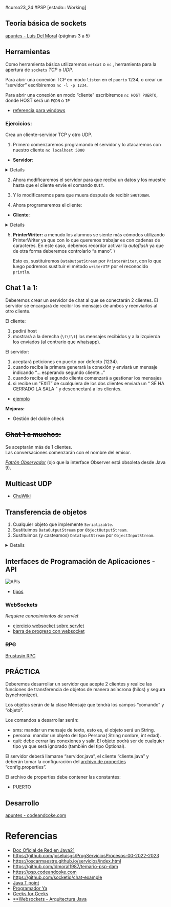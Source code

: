 
#curso23_24 #PSP [estado:: Working] 

## Teoría básica de sockets
[apuntes - Luis Del Moral](https://github.com/ldmoral1987/temario-psp-dam/blob/main/UA3-Programacion%20comunicaciones%20en%20red.pdf) (páginas 3 a 5)

## Herramientas
Como herramienta básica utilizaremos `netcat` o `nc` , herramienta para la apertura de `sockets` *TCP* o *UDP*.

Para abrir una conexión TCP en modo `listen` en el `puerto` 1234, o crear un “servidor” escribiremos `nc -l -p 1234`.

Para abrir una conexión en modo “cliente” escribiremos `nc HOST PUERTO`, donde HOST será un `FQDN` o `IP`

+ [referencia para windows](https://www.configserverfirewall.com/windows-10/netcat-windows/)

### Ejercicios:
Crea un cliente-servidor TCP y otro UDP.

1. Primero comenzaremos programando el servidor y lo atacaremos con nuestro cliente `nc localhost 5000`
+ **Servidor**:
<details>

```java
import java.io.*;
import java.net.*;

public class Servidor {

    public static void main(String argv[]) {

        // Definimos los Sockets:
        // ----------------------
        //
        // Socket de escucha del servidor
        ServerSocket servidor; 
        // Socket para atender a un cliente
        Socket cliente; 
        
        int numCliente = 0; // Contador de clientes 
        int PUERTO = 5000; // Puerto para esuchar
        System.out.println("Soy el servidor y empiezo a escuchar peticiones por el puerto: " + PUERTO);

        try {
            // Apertura de socket para escuhar a través de un puerto
            servidor = new ServerSocket(PUERTO);
            
            // Atendemos a los clientes
            //     + En la realidad por cada cliente lanzaríamos un hilo 
            do {
                System.out.println("\t Llega el cliente: " + ++numCliente);
                                
                // Aceptamos la conexión
                cliente = servidor.accept();
                
                // Creamos la salida hacia el cliente y la usamos
                DataOutputStream ps = new DataOutputStream(cliente.getOutputStream());
                ps.writeUTF("Usted es mi cliente: "+numCliente);
                
                // Y cerramos la conexión porque ya no vamos a operar más con él
                cliente.close();
                
                System.out.println("\t Se ha cerrado la conexión con el cliente: " +numCliente);
            } while (true);
        } catch (Exception e) {
            e.printStackTrace();
        }
    }
    
}
```
</details>

2. Ahora modificaremos el servidor para que reciba un datos y los muestre hasta que el cliente envíe el comando `QUIT`.

3. Y lo modificaremos para que muera después de recibir `SHUTDOWN`.

4. Ahora programaremos el cliente:
+  **Cliente**:
<details>

```java
import java.io.*;
import java.net.*;

public class Cliente {

    public static void main(String argv[]) {
        // Definimos los parámetros de conexión
        InetAddress direccion; // La IP o Dirección de conexión
        Socket servidor; // Socket para conectarnos a un servidor u otra máquina
        int numCliente = 0; // Mi número de cliente
        int PUERTO = 5000;  // Puerto de conexión
        
        System.out.println("Soy el cliente e intento conectarme");
        
        try {
            // Vamos a indicar la dirección de conexión
            //     dirección local (localhost)
            // direccion = InetAddress.getLocalHost(); 
            //     por String url o por IP como sigue
            byte addr[] = { (byte)192, (byte)168, (byte)0, (byte)37 };
            direccion = InetAddress.getByAddress( addr );
            // Nos conectamos al servidor: dirección y puerto
            servidor = new Socket(direccion, PUERTO); 
            // Operamos con la conexión. En este caso recibimos los datos que nos mandan
            System.out.println("Conexión realizada con éxito");
            
            // Es inputStream porque los recibimos
            DataInputStream datos = new DataInputStream(servidor.getInputStream());
            // Si queremos leer normal
            //System.out.println(datos.readLine());
            // Si leemos con formato
            System.out.println(datos.readUTF());
            // Cerramos la conexión
            servidor.close();
            System.out.println("Soy el cliente y cierro la conexión");
        } catch (Exception e) {
            e.printStackTrace();
        }
    }
    
}

```
</details>


5. **PrinterWriter:** a menudo los alumnos se siente más cómodos utilizando PrinterWriter ya que con lo que queremos trabajar es con cadenas de caracteres. En este caso, debemos recordar activar la *autoflush* ya que de otra forma deberemos controlarlo “a mano”. \

   Esto es, sustituiremos `DataOutputStream` por `PrinterWriter`, con lo que luego podremos sustituir el método `writerUTF` por el reconocido `println`.

## Chat 1 a 1:
Deberemos crear un servidor de chat al que se conectarán 2 clientes. El servidor se encargará de recibir los mensajes de ambos y reenviarlos al otro cliente.

El cliente:
1. pedirá host
2. mostrará a la derecha (`\t\t\t`) los mensajes recibidos y a la izquierda los enviados (al contrario que whatsapp).

El servidor:
1. aceptará peticiones en puerto por defecto (1234).
2. cuando reciba la primera generará la conexión y enviará un mensaje indicando “... esperando segundo cliente...”
3. cuando reciba el segundo cliente comenzará a gestionar los mensajes
4. si recibe un “EXIT” de cualquiera de los dos clientes enviará un “ SE HA CERRADO LA SALA ” y desconectará a los clientes.

+ [ejemplo](https://parzibyte.me/blog/2018/02/09/sockets-java-chat-cliente-servidor/)

**Mejoras:**
+ Gestión del doble check

## ~~Chat 1 a muchos:~~
Se aceptarán más de 1 clientes. \
Las conversaciones comenzarán con el nombre del emisor.

[*Patrón Observador*](https://es.wikipedia.org/wiki/Observer_(patr%C3%B3n_de_dise%C3%B1o)) (ojo que la interface Observer está obsoleta desde Java 9).

## Multicast UDP
+ [ChuWiki](https://chuidiang.org/index.php?title=Socket_multicast_en_java)


## Transferencia de objetos
1. Cualquier objeto que implemente `Serializable`.
2. Sustituimos `DataOutputStream` por `ObjectOutputStream`.
3. Sustituimos (y casteamos) `DataInputStream` por `ObjectInputStream`.

<details>

```java
import java.io.Serializable;

// must implement Serializable in order to be sent
public class Message implements Serializable{
    private final String text;

    public Message(String text) {
        this.text = text;
    }

    public String getText() {
        return text;
    }
}
```

```java
import java.io.*;
import java.net.Socket;
import java.util.ArrayList;
import java.util.List;

public class Client {

    public static void main(String[] args) throws IOException {
        // need host and port, we want to connect to the ServerSocket at port 7777
        Socket socket = new Socket("localhost", 7777);
        System.out.println("Connected!");

        // get the output stream from the socket.
        OutputStream outputStream = socket.getOutputStream();
        // create an object output stream from the output stream so we can send an object through it
        ObjectOutputStream objectOutputStream = new ObjectOutputStream(outputStream);

        // make a bunch of messages to send.
        List<Message> messages = new ArrayList<>();
        messages.add(new Message("Hello from the other side!"));
        messages.add(new Message("How are you doing?"));
        messages.add(new Message("What time is it?"));
        messages.add(new Message("Hi hi hi hi."));

        System.out.println("Sending messages to the ServerSocket");
        objectOutputStream.writeObject(messages);

        System.out.println("Closing socket and terminating program.");
        socket.close();
    }
}
```

```java
import java.io.*;
import java.net.ServerSocket;
import java.net.Socket;
import java.util.List;

public class Server {
    public static void main(String[] args) throws IOException, ClassNotFoundException {
        // don't need to specify a hostname, it will be the current machine
        ServerSocket ss = new ServerSocket(7777);
        System.out.println("ServerSocket awaiting connections...");
        Socket socket = ss.accept(); // blocking call, this will wait until a connection is attempted on this port.
        System.out.println("Connection from " + socket + "!");

        // get the input stream from the connected socket
        InputStream inputStream = socket.getInputStream();
        // create a DataInputStream so we can read data from it.
        ObjectInputStream objectInputStream = new ObjectInputStream(inputStream);

        // read the list of messages from the socket
        List<Message> listOfMessages = (List<Message>) objectInputStream.readObject();
        System.out.println("Received [" + listOfMessages.size() + "] messages from: " + socket);
        // print out the text of every message
        System.out.println("All messages:");
        listOfMessages.forEach((msg)-> System.out.println(msg.getText()));

        System.out.println("Closing sockets.");
        ss.close();
        socket.close();
    }
}
```

```bash
// Server output
/*
ServerSocket awaiting connections...
Connection from Socket[addr=/127.0.0.1,port=62360,localport=7777]!
Received [4] messages from: Socket[addr=/127.0.0.1,port=62360,localport=7777]
All messages:
Hello from the other side!
How are you doing?
What time is it?
Hi hi hi hi.
Closing sockets.
*/

// Client output
/*
Connected!
Sending messages to the ServerSocket
Closing socket and terminating program.
*/
```

</details>


## Interfaces de Programación de Aplicaciones - API
![APIs](https://luiscastelar.duckdns.org/2023/assets/PSP/UT3/APIs.png)
+ [tipos](https://hackernoon.com/the-system-design-cheat-sheet-api-styles-rest-graphql-websocket-webhook-rpcgrpc-soap?ref=reactivisima.com&utm_source=substack&utm_medium=email)

### ~~WebSockets~~
*Requiere conocimientos de servlet*
+ [ejercicio websocket sobre servlet](https://www.arquitecturajava.com/java-websockets/)
+ [barra de progreso con websocket](https://www.oscarblancarteblog.com/2017/02/23/websocket-con-java/)

### ~~RPC~~
[Brustusin RPC](http://rpc.brutusin.org/)


## PRÁCTICA

Deberemos desarrollar un servidor que acepte 2 clientes y realice las funciones de transferencia de objetos de manera asíncrona (hilos) y segura (synchronized).

Los objetos serán de la clase Mensaje que tendrá los campos “comando” y “objeto”.

Los comandos a desarrollar serán: 
+ sms: mandar un mensaje de texto, esto es, el objeto será un String.
+ persona: mandar un objeto del tipo Persona( String nombre, int edad).
+ quit: debe cerrar las conexiones y salir. El objeto podrá ser de cualquier tipo ya que será ignorado (también del tipo Optional).

El servidor deberá llamarse “servidor.java”, el cliente “cliente.java” y deberán tomar la configuración del [archivo de properties](https://www.arquitecturajava.com/java-properties-files-y-como-usarlos/) “config.properties”.

El archivo de properties debe contener las constantes:
+ PUERTO



## Desarrollo
[apuntes - codeandcoke.com](https://psp.codeandcoke.com/apuntes:sockets)


# Referencias
+ [Doc Oficial de Red en Java21](https://docs.oracle.com/en/java/javase/21/core/java-networking.html#GUID-82A738CB-2A1C-4AC8-B9DA-C4543D398B51)
+ https://github.com/joseluisgs/ProgServiciosProcesos-00-2022-2023
+ https://oscarmaestre.github.io/servicios/index.html
+ https://github.com/ldmoral1987/temario-psp-dam 
+ https://psp.codeandcoke.com
+ https://github.com/socketio/chat-example
+ [Java T point](https://www.javatpoint.com/socket-programming)
+ [Programador Ya](https://www.programarya.com/Cursos-Avanzados/Java/Sockets)
+ [Geeks for Geeks](https://www.geeksforgeeks.org/socket-programming-in-java/)
+ [**Websockets - Arquitectura Java](https://www.arquitecturajava.com/java-websockets/)